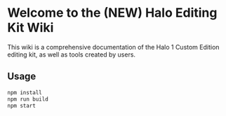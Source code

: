 # Welcome to the (NEW) Halo Editing Kit Wiki

This wiki is a comprehensive documentation of the Halo 1 Custom Edition editing kit, as well as tools created by users.

## Usage

```sh
npm install
npm run build
npm start
```
